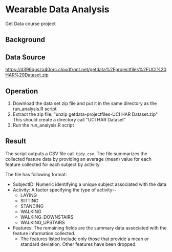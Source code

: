Wearable Data Analysis
========
Get Data course project

## Background

## Data Source
https://d396qusza40orc.cloudfront.net/getdata%2Fprojectfiles%2FUCI%20HAR%20Dataset.zip

## Operation
1. Download the data set zip file and put it in the same directory as the run_analysis.R script
2. Extract the zip file: "unzip getdata-projectfiles-UCI HAR Dataset.zip"
    This should create a directory call "UCI HAR Dataset"
3. Run the run_analysis.R script

## Result
The script outputs a CSV file call `tidy.csv`. The file summarizes the collected feature data by providing
an average (mean) value for each feature collected for each subject by activity.

The file has following format:

- SubjectID: Numeric identifying a unique subject associated with the data
- Activity: A factor specifying the type of activity--
    - LAYING
    - SITTING
    - STANDING
    - WALKING
    - WALKING_DOWNSTAIRS
    - WALKING_UPSTAIRS
- Features: The remaining fields are the summary data associated with the feature information collected.
    - The features listed include only those that provide a mean or standard deviation. Other features have been dropped.
    
